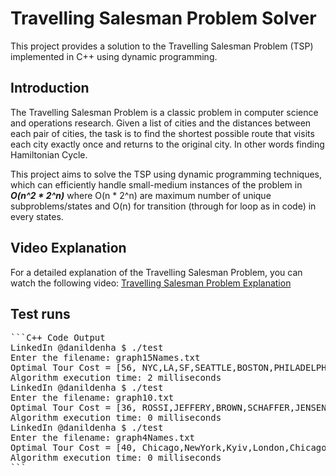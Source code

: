 # Travelling Salesman Problem Solver

This project provides a solution to the Travelling Salesman Problem (TSP) implemented in C++ using dynamic programming.

## Introduction

The Travelling Salesman Problem is a classic problem in computer science and operations research. Given a list of cities and the distances between each pair of cities, the task is to find the shortest possible route that visits each city exactly once and returns to the original city. In other words finding Hamiltonian Cycle.

This project aims to solve the TSP using dynamic programming techniques, which can efficiently handle small-medium instances of the problem in ***O(n^2 * 2^n)*** where O(n * 2^n) are maximum number of unique subproblems/states and O(n) for transition (through for loop as in code) in every states.

## Video Explanation

For a detailed explanation of the Travelling Salesman Problem, you can watch the following video:
[Travelling Salesman Problem Explanation](https://www.youtube.com/watch?v=1pmBjIZ20pE)

## Test runs
<pre>
```C++ Code Output
LinkedIn @danildenha $ ./test
Enter the filename: graph15Names.txt
Optimal Tour Cost = [56, NYC,LA,SF,SEATTLE,BOSTON,PHILADELPHIA,D.C.,ATLANTA,MIAMI,VEGAS,DALLAS,NASHVILLE,CHICAGO,DETROIT,DENVER,NYC]
Algorithm execution time: 2 milliseconds
LinkedIn @danildenha $ ./test
Enter the filename: graph10.txt
Optimal Tour Cost = [36, ROSSI,JEFFERY,BROWN,SCHAFFER,JENSEN,LAWERENCE,GOPAL,CRAWFORD,KLIEN,GHANE,ROSSI]
Algorithm execution time: 0 milliseconds
LinkedIn @danildenha $ ./test
Enter the filename: graph4Names.txt
Optimal Tour Cost = [40, Chicago,NewYork,Kyiv,London,Chicago]
Algorithm execution time: 0 milliseconds
```
</pre>
